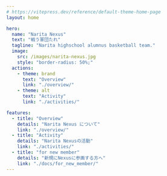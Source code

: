 ```yaml
---
# https://vitepress.dev/reference/default-theme-home-page
layout: home

hero:
  name: "Narita Nexus"
  text: "戦う軍団たれ"
  tagline: "Narita highschool alumnus basketball team."
  image:
    src: /images/narita-nexus.jpg
    style: "border-radius: 50%;"
  actions:
    - theme: brand
      text: "Overview"
      link: "./overview/"
    - theme: alt
      text: "Activity"
      link: "./activities/"

features:
  - title: "Overview"
    details: "Narita Nexus について"
    link: "./overview/"
  - title: "Activity"
    details: "Narita Nexusの活動"
    link: "./activities/"
  - title: "for new member"
    details: "新規にNexusに参画する方へ"
    link: "./docs/for_new_member/"
---
```


<script lang="ts" setup> 
import NexusHome from "/.vitepress/theme/components/NexusHome.vue";
</script>

<NexusHome />
